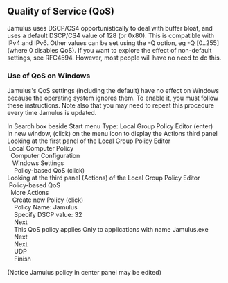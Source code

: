 
[comment]: # (This is an include file for use in multiple documents)

## Quality of Service (QoS)

Jamulus uses DSCP/CS4 opportunistically to deal with buffer bloat, and uses a default DSCP/CS4 value of 128 (or 0x80). This is compatible with IPv4 and IPv6. Other values can be set using the -Q option, eg -Q [0..255] (where 0 disables QoS). If you want to explore the effect of non-default settings, see RFC4594. However, most people will have no need to do this.

### Use of QoS on Windows

Jamulus's QoS settings (including the default) have no effect on Windows because the operating system ignores them. To enable it, you must follow these instructions. Note also that you may need to repeat this procedure every time Jamulus is updated.

In Search box beside Start menu Type: Local Group Policy Editor (enter)<br>
In new window, (click) on the menu icon to display the Actions third panel<br>
Looking at the first panel of the Local Group Policy Editor<br>
&nbsp;Local Computer Policy<br>
&nbsp;&nbsp;Computer Configuration<br>
&nbsp;&nbsp;&nbsp;Windows Settings<br>
&nbsp;&nbsp;&nbsp;&nbsp;Policy-based QoS (click)<br>
Looking at the third panel (Actions) of the Local Group Policy Editor<br>
&nbsp;Policy-based QoS<br>
&nbsp;&nbsp;More Actions<br>
&nbsp;&nbsp;&nbsp;Create new Policy (click)<br>
&nbsp;&nbsp;&nbsp;&nbsp;Policy Name: Jamulus<br>
&nbsp;&nbsp;&nbsp;&nbsp;Specify DSCP value: 32<br>
&nbsp;&nbsp;&nbsp;&nbsp;Next<br>
&nbsp;&nbsp;&nbsp;&nbsp;This QoS policy applies Only to applications with name Jamulus.exe<br>
&nbsp;&nbsp;&nbsp;&nbsp;Next<br>
&nbsp;&nbsp;&nbsp;&nbsp;Next<br>
&nbsp;&nbsp;&nbsp;&nbsp;UDP<br>
&nbsp;&nbsp;&nbsp;&nbsp;Finish<br>

(Notice Jamulus policy in center panel may be edited)

